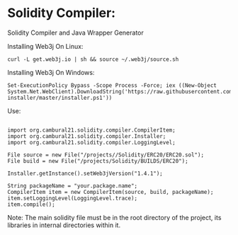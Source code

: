# Solidity Compiler: 

Solidity Compiler and Java Wrapper Generator



Installing Web3j On Linux:

```
curl -L get.web3j.io | sh && source ~/.web3j/source.sh
```

Installing Web3j On Windows:

```
Set-ExecutionPolicy Bypass -Scope Process -Force; iex ((New-Object System.Net.WebClient).DownloadString('https://raw.githubusercontent.com/web3j/web3j-installer/master/installer.ps1'))
```

Use:

```

import org.cambural21.solidity.compiler.CompilerItem;
import org.cambural21.solidity.compiler.Installer;
import org.cambural21.solidity.compiler.LoggingLevel;

File source = new File("/projects//Solidity/ERC20/ERC20.sol");
File build = new File("/projects/Solidity/BUILDS/ERC20");

Installer.getInstance().setWeb3jVersion("1.4.1");

String packageName = "your.package.name";
CompilerItem item = new CompilerItem(source, build, packageName);
item.setLoggingLevel(LoggingLevel.trace);
item.compile();

```

Note: The main solidity file must be in the root directory of the project, its libraries in internal directories within it.
